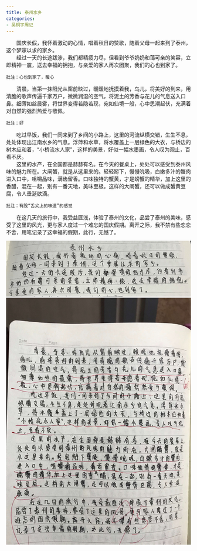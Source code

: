 ```yaml
---
title: 泰州水乡
categories:
- 吴桐宇周记
---
```

　　国庆长假，我怀着激动的心情，唱着秋日的赞歌，随着父母一起来到了泰州，这个梦寐以求的家乡。  
　　经过一天的长途跋涉，我们都精疲力尽，但看到爷爷奶奶和蔼可亲的笑容，立即精神一震，送去幸福的拥抱，与亲爱的家人再次团聚，我们的心也到家了。  
```
批注：心也到家了，暖心
```
　　清晨，当第一抹阳光从窗前映过，暖暖地抚摸着我，鸟儿，将美好的到来，用清脆的歌声传遍千家万户，微微润湿的空气，将泥土的芳香与花儿的气息送入口鼻。细薄如丝晨雾，将世界变得若隐若现，宛如仙境一般，心中思潮起伏，充满着对自然的强烈热爱与敬佩。  
```
批注：好
```
　　吃过早饭，我们一同来到了乡间的小路上，这里的河流纵横交错，生生不息，处处体现出江南水乡的气息。浮萍和水草，将水覆盖上一层绿色的大衣，与桥边的树木应和着，“小桥流水人家”，这样的美景，好似一幅水墨画，令人叹为观止，百看不厌。</br>
　　这里的水产，在全国都是赫赫有名。在今天的餐桌上，处处可以感受到泰州风味的魅力所在。大闸蟹，就是从这里来的。轻轻掰下，慢慢吮吸，白嫩多汁的蟹肉进入口中，咀嚼品味，满齿留香。口味独特的蟹黄，才是螃蟹的精华，加上这里的香醋，混在一起，别有一番天地，美味至极。这样的大闸蟹，还可以做成蟹黄豆腐，令人垂涎欲滴。  
```
批注：有股“舌尖上的味道”的感觉
```
　　在这几天的旅行中，我受益匪浅，体验了泰州的文化，品尝了泰州的美味，感受了这里的风光，更与家人度过一个难忘的国庆假期。离开之际，我不禁有些恋恋不舍，用笔记录了这幸福的假期，此行，无憾了。

![image](/public/image/2019/20191006-1.png)
![image](/public/image/2019/20191006-2.jpeg)